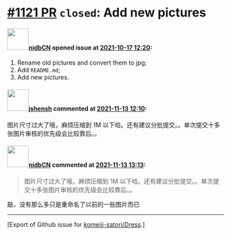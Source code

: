 # [\#1121 PR](https://github.com/komeiji-satori/Dress/pull/1121) `closed`: Add new pictures

#### <img src="https://avatars.githubusercontent.com/u/36162655?u=b7b04c62ab296d27cf3d44d6169593c39a0d1f0c&v=4" width="50">[nidbCN](https://github.com/nidbCN) opened issue at [2021-10-17 12:20](https://github.com/komeiji-satori/Dress/pull/1121):

1. Rename old pictures and convert them to jpg;
2. Add `README.md`;
3. Add new pictures.

#### <img src="https://avatars.githubusercontent.com/u/11555188?u=a30048e930d245fed6f3ced3ecb01e97b9f3f6cc&v=4" width="50">[jshensh](https://github.com/jshensh) commented at [2021-11-13 12:10](https://github.com/komeiji-satori/Dress/pull/1121#issuecomment-968058506):

图片尺寸过大了哦，麻烦压缩到 1M 以下哈。还有建议分批提交。。单次提交十多张图片审核的优先级会比较靠后。。

#### <img src="https://avatars.githubusercontent.com/u/36162655?u=b7b04c62ab296d27cf3d44d6169593c39a0d1f0c&v=4" width="50">[nidbCN](https://github.com/nidbCN) commented at [2021-11-13 13:13](https://github.com/komeiji-satori/Dress/pull/1121#issuecomment-968066322):

> 图片尺寸过大了哦，麻烦压缩到 1M 以下哈。还有建议分批提交。。单次提交十多张图片审核的优先级会比较靠后。。

敲，没有那么多只是重命名了以前的一些图片而已


-------------------------------------------------------------------------------



[Export of Github issue for [komeiji-satori/Dress](https://github.com/komeiji-satori/Dress).]
